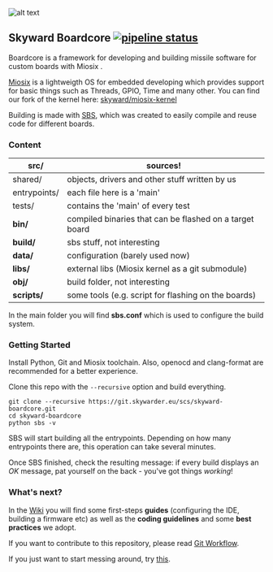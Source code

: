 ![alt text](https://avatars2.githubusercontent.com/u/8077370?s=200&v=4)

Skyward Boardcore
[![pipeline status](https://git.skywarder.eu/scs/skyward-boardcore/badges/master/pipeline.svg)](https://git.skywarder.eu/scs/skyward-boardcore/commits/master)
-------------

Boardcore is a framework for developing and building missile software for custom boards with Miosix .

[Miosix](https://miosix.org/) is a lightweigth OS for embedded developing which provides support for basic things such as Threads, GPIO, Time and many other. You can find our fork of the kernel here: [skyward/miosix-kernel](https://git.skywarder.eu/elc/miosix-kernel)

Building is made with [SBS](https://git.skywarder.eu/scs/skyward-boardcore/wikis/Skyward-Build-Systems-(SBS)), which was created to easily compile and reuse code for different boards.

### Content

| **src/**     | sources!                                                |
| ------------ | ------------------------------------------------------- |
| shared/      | objects, drivers and other stuff written by us          |
| entrypoints/ | each file here is a 'main'                              |
| tests/       | contains the 'main' of every test                       |
| **bin/**     | compiled binaries that can be flashed on a target board |
| **build/**   | sbs stuff, not interesting                              |
| **data/**    | configuration (barely used now)                         |
| **libs/**    | external libs (Miosix kernel as a git submodule)        |
| **obj/**     | build folder, not interesting                           |
| **scripts/** | some tools (e.g. script for flashing on the boards)     |

In the main folder you will find **sbs.conf** which is used to configure the build system.

### Getting Started

Install Python, Git and Miosix toolchain. Also, openocd and clang-format are recommended for a better experience.

Clone this repo with the `--recursive` option and build everything.
```
git clone --recursive https://git.skywarder.eu/scs/skyward-boardcore.git
cd skyward-boardcore
python sbs -v
```

SBS will start building all the entrypoints. Depending on how many entrypoints there are, this operation can take several minutes.

Once SBS finished, check the resulting message: if every build displays an *OK* message, pat yourself on the back - you've got things *working*!

### What's next?

In the [Wiki](https://git.skywarder.eu/scs/skyward-boardcore/wikis/home) you will find some first-steps **guides** (configuring the IDE, building a firmware etc) as well as the **coding guidelines** and some **best practices** we adopt.

If you want to contribute to this repository, please read [Git Workflow](https://git.skywarder.eu/scs/skyward-boardcore/wikis/Git-Workflow).

If you just want to start messing around, try [this](https://git.skywarder.eu/scs/skyward-boardcore/wikis/Boardcore-Quick-Start).